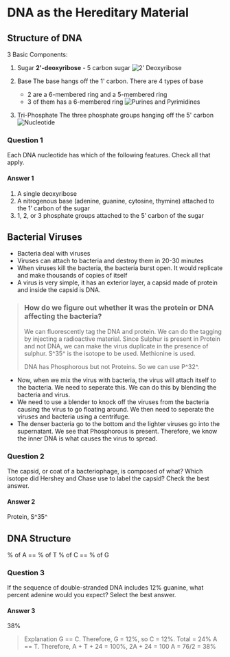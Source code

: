 # DNA as the Hereditary Material

## Structure of DNA

3 Basic Components:

1. Sugar
   **2'-deoxyribose** - 5 carbon sugar
   ![2' Deoxyribose](https://www.mun.ca/biology/scarr/Fg10_09b_revised.gif)

2. Base
   The base hangs off the 1' carbon. There are 4 types of base

   - 2 are a 6-membered ring and a 5-membered ring
   - 3 of them has a 6-membered ring
     ![Purines and Pyrimidines](https://sciencenotes.org/wp-content/uploads/2023/09/Purines-and-Pyrimidines.png)

3. Tri-Phosphate
   The three phosphate groups hanging off the 5' carbon
   ![Nucleotide](https://cdn.kastatic.org/ka-perseus-images/9b3e651e6dc5d6fb4883e4fb5e5b72c147cbdec0.png)

### Question 1

Each DNA nucleotide has which of the following features. Check all that apply.

#### Answer 1

1. A single deoxyribose
2. A nitrogenous base (adenine, guanine, cytosine, thymine) attached to the 1’ carbon of the sugar
3. 1, 2, or 3 phosphate groups attached to the 5’ carbon of the sugar

## Bacterial Viruses

- Bacteria deal with viruses
- Viruses can attach to bacteria and destroy them in 20-30 minutes
- When viruses kill the bacteria, the bacteria burst open. It would replicate and make thousands of copies of itself
- A virus is very simple, it has an exterior layer, a capsid made of protein and inside the capsid is DNA.

> ### How do we figure out whether it was the protein or DNA affecting the bacteria?
>
> We can fluorescently tag the DNA and protein. We can do the tagging by injecting a radioactive material. Since Sulphur is present in Protein and not DNA, we can make the virus duplicate in the presence of sulphur. S^35^ is the isotope to be used. Methionine is used.
>
> DNA has Phosphorous but not Proteins. So we can use P^32^.

- Now, when we mix the virus with bacteria, the virus will attach itself to the bacteria. We need to seperate this. We can do this by blending the bacteria and virus.
- We need to use a blender to knock off the viruses from the bacteria causing the virus to go floating around. We then need to seperate the viruses and bacteria using a centrifuge.
- The denser bacteria go to the bottom and the lighter viruses go into the supernatant. We see that Phosphorous is present. Therefore, we know the inner DNA is what causes the virus to spread.

### Question 2

The capsid, or coat of a bacteriophage, is composed of what? Which isotope did Hershey and Chase use to label the capsid? Check the best answer.

#### Answer 2

Protein, S^35^

## DNA Structure

% of A == % of T
% of C == % of G

### Question 3

If the sequence of double-stranded DNA includes 12% guanine, what percent adenine would you expect? Select the best answer.

#### Answer 3

38%

> Explanation
> G == C. Therefore, G = 12%, so C = 12%. Total = 24%
> A == T. Therefore, A + T + 24 = 100%, 2A + 24 = 100
> A = 76/2 = 38%
